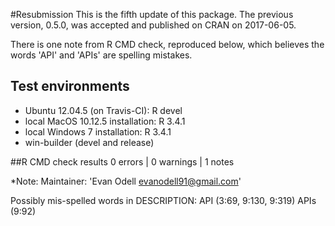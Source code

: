 

#Resubmission 
This is the fifth update of this package. The previous version, 0.5.0, was accepted and published on CRAN on 2017-06-05. 

There is one note from R CMD check, reproduced below, which believes the words 'API' and 'APIs' are spelling mistakes.


## Test environments

* Ubuntu 12.04.5 (on Travis-CI): R devel
* local MacOS 10.12.5 installation: R 3.4.1
* local Windows 7 installation: R 3.4.1
* win-builder (devel and release)
 

##R CMD check results
0 errors | 0 warnings | 1 notes


*Note: 
Maintainer: 'Evan Odell <evanodell91@gmail.com>'

Possibly mis-spelled words in DESCRIPTION:
  API (3:69, 9:130, 9:319)
  APIs (9:92)
